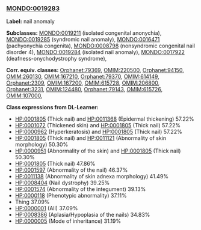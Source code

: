 
### [MONDO:0019283](http://purl.obolibrary.org/obo/MONDO_0019283)
**Label:** nail anomaly

**Subclasses:** [MONDO:0019211](http://purl.obolibrary.org/obo/MONDO_0019211) (isolated congenital anonychia), [MONDO:0019285](http://purl.obolibrary.org/obo/MONDO_0019285) (syndromic nail anomaly), [MONDO:0016471](http://purl.obolibrary.org/obo/MONDO_0016471) (pachyonychia congenita), [MONDO:0008798](http://purl.obolibrary.org/obo/MONDO_0008798) (nonsyndromic congenital nail disorder 4), [MONDO:0019284](http://purl.obolibrary.org/obo/MONDO_0019284) (isolated nail anomaly), [MONDO:0017922](http://purl.obolibrary.org/obo/MONDO_0017922) (deafness-onychodystrophy syndrome), 

**Corr. equiv. classes:** [Orphanet:79369](http://www.orpha.net/ORDO/Orphanet_79369), [OMIM:220500](http://purl.obolibrary.org/obo/OMIM_220500), [Orphanet:94150](http://www.orpha.net/ORDO/Orphanet_94150), [OMIM:260130](http://purl.obolibrary.org/obo/OMIM_260130), [OMIM:167210](http://purl.obolibrary.org/obo/OMIM_167210), [Orphanet:79370](http://www.orpha.net/ORDO/Orphanet_79370), [OMIM:614149](http://purl.obolibrary.org/obo/OMIM_614149), [Orphanet:2309](http://www.orpha.net/ORDO/Orphanet_2309), [OMIM:167200](http://purl.obolibrary.org/obo/OMIM_167200), [OMIM:615728](http://purl.obolibrary.org/obo/OMIM_615728), [OMIM:206800](http://purl.obolibrary.org/obo/OMIM_206800), [Orphanet:3231](http://www.orpha.net/ORDO/Orphanet_3231), [OMIM:124480](http://purl.obolibrary.org/obo/OMIM_124480), [Orphanet:79143](http://www.orpha.net/ORDO/Orphanet_79143), [OMIM:615726](http://purl.obolibrary.org/obo/OMIM_615726), [OMIM:107000](http://purl.obolibrary.org/obo/OMIM_107000), 

**Class expressions from DL-Learner:**

- [HP:0001805](http://purl.obolibrary.org/obo/HP_0001805) (Thick nail) and [HP:0011368](http://purl.obolibrary.org/obo/HP_0011368) (Epidermal thickening) 57.22%
- [HP:0001072](http://purl.obolibrary.org/obo/HP_0001072) (Thickened skin) and [HP:0001805](http://purl.obolibrary.org/obo/HP_0001805) (Thick nail) 57.22%
- [HP:0000962](http://purl.obolibrary.org/obo/HP_0000962) (Hyperkeratosis) and [HP:0001805](http://purl.obolibrary.org/obo/HP_0001805) (Thick nail) 57.22%
- [HP:0001805](http://purl.obolibrary.org/obo/HP_0001805) (Thick nail) and [HP:0011121](http://purl.obolibrary.org/obo/HP_0011121) (Abnormality of skin morphology) 50.30%
- [HP:0000951](http://purl.obolibrary.org/obo/HP_0000951) (Abnormality of the skin) and [HP:0001805](http://purl.obolibrary.org/obo/HP_0001805) (Thick nail) 50.30%
- [HP:0001805](http://purl.obolibrary.org/obo/HP_0001805) (Thick nail) 47.86%
- [HP:0001597](http://purl.obolibrary.org/obo/HP_0001597) (Abnormality of the nail) 46.37%
- [HP:0011138](http://purl.obolibrary.org/obo/HP_0011138) (Abnormality of skin adnexa morphology) 41.49%
- [HP:0008404](http://purl.obolibrary.org/obo/HP_0008404) (Nail dystrophy) 39.25%
- [HP:0001574](http://purl.obolibrary.org/obo/HP_0001574) (Abnormality of the integument) 39.13%
- [HP:0000118](http://purl.obolibrary.org/obo/HP_0000118) (Phenotypic abnormality) 37.11%
- Thing 37.09%
- [HP:0000001](http://purl.obolibrary.org/obo/HP_0000001) (All) 37.09%
- [HP:0008386](http://purl.obolibrary.org/obo/HP_0008386) (Aplasia/Hypoplasia of the nails) 34.83%
- [HP:0000005](http://purl.obolibrary.org/obo/HP_0000005) (Mode of inheritance) 31.19%


